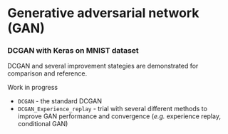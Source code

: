 # Generative adversarial network (GAN)

### DCGAN with Keras on MNIST dataset

DCGAN and several improvement stategies are demonstrated for comparison and reference.

Work in progress

* `DCGAN` - the standard DCGAN
* `DCGAN_Experience_replay` - trial with several different methods to improve GAN performance and convergence (_e.g._ experience replay, conditional GAN)
